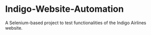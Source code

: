 # Indigo-Website-Automation
A Selenium-based project to test functionalities of the Indigo Airlines website.
